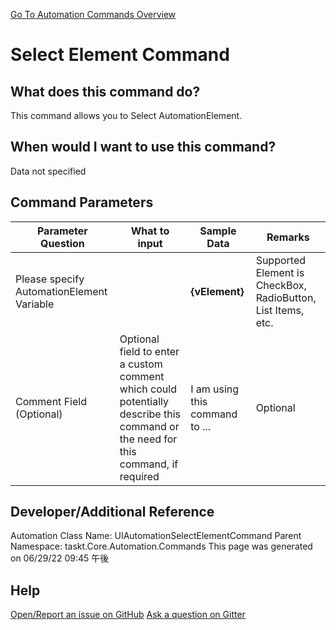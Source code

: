 <!--TITLE: Select Element Command -->
<!-- SUBTITLE: a command in the UIAutomation Commands group. -->
[Go To Automation Commands Overview](/automation-commands.md)


# Select Element Command


## What does this command do?
This command allows you to Select AutomationElement.


## When would I want to use this command?
Data not specified


## Command Parameters
| Parameter Question   	| What to input  	|  Sample Data 	| Remarks  	|
| ---                    | ---               | ---           | ---       |
|Please specify AutomationElement Variable||**{vElement}**|Supported Element is CheckBox, RadioButton, List Items, etc.|
|Comment Field (Optional)|Optional field to enter a custom comment which could potentially describe this command or the need for this command, if required|I am using this command to ...|Optional|






## Developer/Additional Reference
Automation Class Name: UIAutomationSelectElementCommand
Parent Namespace: taskt.Core.Automation.Commands
This page was generated on 06/29/22 09:45 午後


## Help
[Open/Report an issue on GitHub](https://github.com/saucepleez/taskt/issues/new)
[Ask a question on Gitter](https://gitter.im/taskt-rpa/Lobby)
